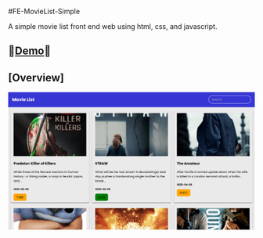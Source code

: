#FE-MovieList-Simple

A simple movie list front end web using html, css, and javascript.
## 🚀[Demo](https://fe-movie-list-simple.vercel.app/)🚀

## [Overview]
![overview](demo.png)
